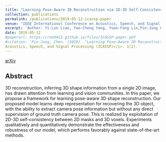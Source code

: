 ```yaml
---
title: "Learning Pose-Aware 3D Reconstruction via 2D-3D Self-Consistency"
collection: publications
permalink: /publications/2019-05-12-icassp-paper
venue: "IEEE International Conference on Acoustics, Speech, and Signal Processing (ICASSP)"
excerpt: 'Author: Yi-Lun Liao, Yao-Cheng Yang, Yuan-Fang Lin,Pin-Jung Chen, Chia-Wen Kuo, Wei-Chen Chiu, Yu-Chiang FrankWang'
date: 2019-05-12
#paperurl: https://ron9413.github.io/files/ICASSP-paper.pdf
#citation: 'Pin-Jung, Chen. (2019). "Learning Pose-Aware 3D Reconstruction via 2D-3D Self-Consistency" <i>IEEE International Conference on
Acoustics, Speech, and Signal Processing (ICASSP)</i>. 1(1).'
---
```


[arXiv](https://arxiv.org/pdf/1709.07862.pdf)

## Abstract
3D reconstruction, inferring 3D shape information from a single 2D image, has drawn attention from learning and vision communities. In this paper, we propose a framework for learning pose-aware 3D shape reconstruction. Our proposed model learns deep representation for recovering the 3D object, with the ability to extract camera pose information but without any direct supervision of ground truth camera pose. This is realized by exploitation of 2D-3D self-consistency between 2D masks and 3D voxels. Experiments qualitatively and quantitatively demonstrate the effectiveness and robustness of our model, which performs favorably against state-of-the-art methods.

